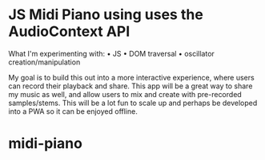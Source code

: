 # JS Midi Piano using uses the AudioContext API

What I'm experimenting with:
• JS
• DOM traversal
• oscillator creation/manipulation

My goal is to build this out into a more interactive experience, where users can record their playback and share. This app will be a great way to share my music as well, and allow users to mix and create with pre-recorded samples/stems. This will be a lot fun to scale up and perhaps be developed into a PWA so it can be enjoyed offline.
# midi-piano

